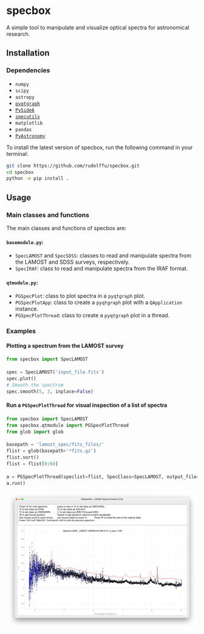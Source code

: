 # specbox
A simple tool to manipulate and visualize optical spectra for astronomical research.

## Installation
### Dependencies
- `numpy`
- `scipy`
- `astropy`
- [`pyqtgraph`](https://www.pyqtgraph.org/)
- [`PySide6`](https://doc.qt.io/qtforpython-6/gettingstarted.html#getting-started)
- [`specutils`](https://specutils.readthedocs.io/en/stable/installation.html)
- `matplotlib`
- `pandas`
- [`PyAstronomy`](https://pyastronomy.readthedocs.io/en/latest/pyaCDoc/installingPyA.html)


To install the latest version of specbox, run the following command in your terminal:

```bash
git clone https://github.com/rudolffu/specbox.git
cd specbox
python -m pip install .
```

## Usage
### Main classes and functions
The main classes and functions of specbox are:
#### `basemodule.py`:
- `SpecLAMOST` and `SpecSDSS`: classes to read and manipulate spectra from the LAMOST and SDSS surveys, respectively.
- `SpecIRAF`: class to read and manipulate spectra from the IRAF format.
#### `qtmodule.py`:
- `PGSpecPlot`: class to plot spectra in a `pyqtgraph` plot.
- `PGSpecPlotApp`: class to create a `pyqtgraph` plot with a `QApplication` instance.
- `PGSpecPlotThread`: class to create a `pyqtgraph` plot in a thread.

### Examples
#### Plotting a spectrum from the LAMOST survey
```python
from specbox import SpecLAMOST

spec = SpecLAMOST('input_file.fits')
spec.plot()
# Smooth the spectrum
spec.smooth(5, 3, inplace=False)
```

#### Run a `PGSpecPlotThread` for visual inspection of a list of spectra
```python
from specbox import SpecLAMOST
from specbox.qtmodule import PGSpecPlotThread
from glob import glob

basepath = 'lamost_spec/fits_files/'
flist = glob(basepath+'*fits.gz')
flist.sort()
flist = flist[0:60]

a = PGSpecPlotThread(speclist=flist, SpecClass=SpecLAMOST, output_file='vi_output_test60.csv')
a.run()
```
<img src="specbox/docs/figs/PGSpecPlotThread_example.jpg" width="600">